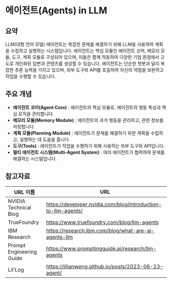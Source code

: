 # 에이전트(Agents) in LLM

## 요약
LLM(대형 언어 모델) 에이전트는 복잡한 문제를 해결하기 위해 LLM을 사용하여 계획을 수립하고 실행하는 시스템입니다. 에이전트는 핵심 모듈인 에이전트 코어, 메모리 모듈, 도구, 계획 모듈로 구성되어 있으며, 이들은 함께 작동하여 다양한 기업 환경에서 고도로 개인화된 답변과 콘텐츠를 생성할 수 있습니다. 에이전트는 단순한 챗봇과 달리 복잡한 추론 능력을 가지고 있으며, 외부 도구와 API를 호출하여 자신의 약점을 보완하고 작업을 수행할 수 있습니다.

## 주요 개념
- **에이전트 코어(Agent Core)** : 에이전트의 핵심 모듈로, 에이전트의 행동 특성과 핵심 로직을 관리합니다.
- **메모리 모듈(Memory Module)** : 에이전트의 과거 행동을 관리하고, 관련 정보를 저장합니다.
- **계획 모듈(Planning Module)** : 에이전트가 문제를 해결하기 위한 계획을 수립하고, 실행하는 데 도움을 줍니다.
- **도구(Tools)** : 에이전트가 작업을 수행하기 위해 사용하는 외부 도구와 API입니다.
- **멀티 에이전트 시스템(Multi-Agent System)** : 여러 에이전트가 협력하여 문제를 해결하는 시스템입니다.

## 참고자료
| URL 이름 | URL |
| --- | --- |
| NVIDIA Technical Blog | https://developer.nvidia.com/blog/introduction-to-llm-agents/ |
| TrueFoundry | https://www.truefoundry.com/blog/llm-agents |
| IBM Research | https://research.ibm.com/blog/what-are-ai-agents-llm |
| Prompt Engineering Guide | https://www.promptingguide.ai/research/llm-agents |
| Lil'Log | https://lilianweng.github.io/posts/2023-06-23-agent/ |